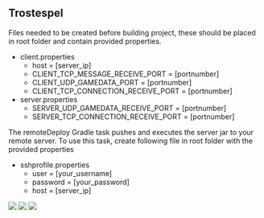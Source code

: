 Trostespel
-
Files needed to be created before building project, these should be placed in 
root folder and contain provided properties.
- client.properties
  - host = [server_ip]
  - CLIENT_TCP_MESSAGE_RECEIVE_PORT      = [portnumber]
  - CLIENT_UDP_GAMEDATA_PORT             = [portnumber]
  - CLIENT_TCP_CONNECTION_RECEIVE_PORT   = [portnumber]
- server.properties
  - SERVER_UDP_GAMEDATA_RECEIVE_PORT     = [portnumber]
  - SERVER_TCP_CONNECTION_RECEIVE_PORT   = [portnumber]
  
  
The remoteDeploy Gradle task pushes and executes the server jar to your remote server.
To use this task, create following file in root folder with the provided properties
- sshprofile.properties
    - user       = [your_username]
    - password   = [your_password]
    - host       = [server_ip]

![](https://i.imgur.com/nhezhDD.png)
![](https://i.imgur.com/1bfFCTh.png)
![](https://i.imgur.com/jx84ioD.png)
